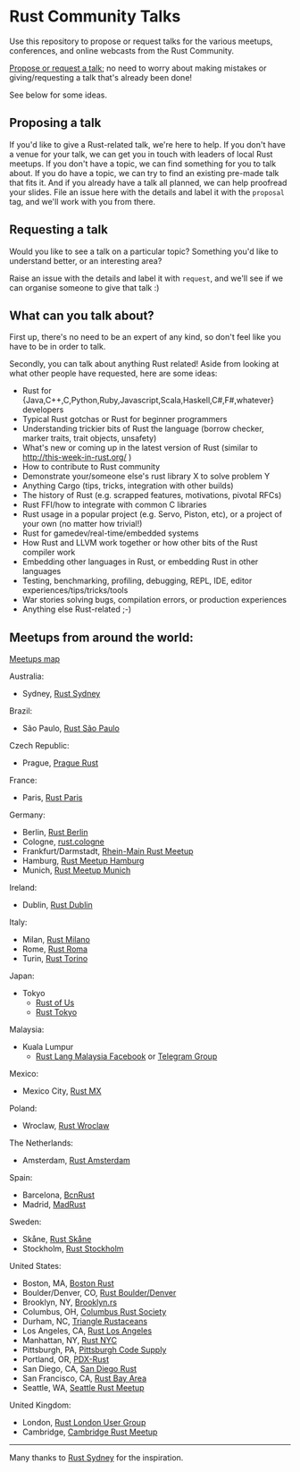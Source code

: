# Rust Community Talks

Use this repository to propose or request talks for the various meetups,
conferences, and online webcasts from the Rust Community.

[Propose or request a talk](https://github.com/rust-community/talks/issues); no
need to worry about making mistakes or giving/requesting a talk that's already
been done!

See below for some ideas.

## Proposing a talk

If you'd like to give a Rust-related talk, we're here to help. If you don't have a venue for your talk, we can get you in touch with leaders of local Rust meetups. If you don't have a topic, we can find something for you to talk about. If you do have a topic, we can try to find an existing pre-made talk that fits it. And if you already have a talk all planned, we can help proofread your slides. File an issue here with the details and label it with the `proposal` tag, and we'll work with you from there.

## Requesting a talk

Would you like to see a talk on a particular topic? Something you'd like to
understand better, or an interesting area?

Raise an issue with the details and label it with `request`, and we'll see if we
can organise someone to give that talk :)

## What can you talk about?

First up, there's no need to be an expert of any kind, so don't feel like you
have to be in order to talk.

Secondly, you can talk about anything Rust related! Aside from looking at what
other people have requested, here are some ideas:

* Rust for {Java,C++,C,Python,Ruby,Javascript,Scala,Haskell,C#,F#,whatever}
  developers
* Typical Rust gotchas or Rust for beginner programmers
* Understanding trickier bits of Rust the language (borrow checker, marker
  traits, trait objects, unsafety)
* What's new or coming up in the latest version of Rust (similar to
  http://this-week-in-rust.org/ )
* How to contribute to Rust community
* Demonstrate your/someone else's rust library X to solve problem Y
* Anything Cargo (tips, tricks, integration with other builds)
* The history of Rust (e.g. scrapped features, motivations, pivotal RFCs)
* Rust FFI/how to integrate with common C libraries
* Rust usage in a popular project (e.g. Servo, Piston, etc), or a project of
  your own (no matter how trivial!)
* Rust for gamedev/real-time/embedded systems
* How Rust and LLVM work together or how other bits of the Rust compiler work
* Embedding other languages in Rust, or embedding Rust in other languages
* Testing, benchmarking, profiling, debugging, REPL, IDE, editor
  experiences/tips/tricks/tools
* War stories solving bugs, compilation errors, or production experiences
* Anything else Rust-related ;-)

## Meetups from around the world:

[Meetups map](https://community.rs/meetup-map/)

Australia:
* Sydney, [Rust Sydney](http://www.meetup.com/Rust-Sydney/)

Brazil:
* São Paulo, [Rust São Paulo](http://www.meetup.com/Rust-Sao-Paulo-Meetup)

Czech Republic:
* Prague, [Prague Rust](https://www.facebook.com/events/178951015924108)

France:
* Paris, [Rust Paris](http://www.meetup.com/Rust-Paris/)

Germany:

* Berlin, [Rust Berlin](http://www.meetup.com/Rust-Berlin/)
* Cologne, [rust.cologne](http://rust.cologne)
* Frankfurt/Darmstadt, [Rhein-Main Rust Meetup](http://www.meetup.com/Rust-Rhein-Main)
* Hamburg, [Rust Meetup Hamburg](http://www.meetup.com/Rust-Meetup-Hamburg)
* Munich, [Rust Meetup Munich](http://www.meetup.com/rust-munich/)

Ireland:

* Dublin, [Rust Dublin](https://www.meetup.com/Rust-Dublin/)

Italy:

* Milan, [Rust Milano](https://www.meetup.com/rust-language-milano/)
* Rome, [Rust Roma](https://www.meetup.com/Rust-Roma/)
* Turin, [Rust Torino](https://www.meetup.com/Rust-Torino/)

Japan:

* Tokyo
  - [Rust of Us](https://rust-of-us.doorkeeper.jp/)
  - [Rust Tokyo](http://rust.connpass.com/)

Malaysia:

* Kuala Lumpur
  - [Rust Lang Malaysia Facebook](https://www.facebook.com/groups/1876280775927500/) or [Telegram Group](https://t.me/golangmalaysia)

Mexico:

* Mexico City, [Rust MX](https://www.meetup.com/Rust-MX/)

Poland:

* Wroclaw, [Rust Wroclaw](https://www.meetup.com/Rust-Wroclaw)

The Netherlands:

* Amsterdam, [Rust Amsterdam](http://www.meetup.com/Rust-Amsterdam)

Spain:

* Barcelona, [BcnRust](https://www.meetup.com/BcnRust)
* Madrid, [MadRust](https://www.meetup.com/MadRust)

Sweden:

* Skåne, [Rust Skåne](http://www.meetup.com/rust-skane/)
* Stockholm, [Rust Stockholm](http://www.meetup.com/stockholm-rustlang/)
 
United States:

* Boston, MA, [Boston Rust](http://www.meetup.com/BostonRust/)
* Boulder/Denver, CO, [Rust Boulder/Denver](http://www.meetup.com/Rust-Boulder-Denver/)
* Brooklyn, NY, [Brooklyn.rs](http://brooklyn.rs/)
* Columbus, OH, [Columbus Rust Society](http://www.meetup.com/columbus-rs/)
* Durham, NC, [Triangle Rustaceans](https://www.meetup.com/triangle-rustaceans/)
* Los Angeles, CA, [Rust Los Angeles](http://www.meetup.com/Rust-Los-Angeles)
* Manhattan, NY, [Rust NYC](http://www.meetup.com/Rust-NYC/)
* Pittsburgh, PA, [Pittsburgh Code Supply](http://www.meetup.com/Pittsburgh-Code-Supply/)
* Portland, OR,  [PDX-Rust](https://groups.google.com/forum/?#!forum/pdx-rust)
* San Diego, CA,  [San Diego Rust](http://www.meetup.com/San-Diego-Rust)
* San Francisco, CA,  [Rust Bay Area](http://www.meetup.com/Rust-Bay-Area/)
* Seattle, WA, [Seattle Rust Meetup](https://www.meetup.com/Seattle-Rust-Meetup/)

United Kingdom:
 
* London, [Rust London User Group](http://www.meetup.com/Rust-London-User-Group/)
* Cambridge, [Cambridge Rust Meetup](http://www.meetup.com/Cambridge-Rust-Meetup/)

---- 

Many thanks to [Rust Sydney](https://github.com/RustSydney) for the inspiration.
